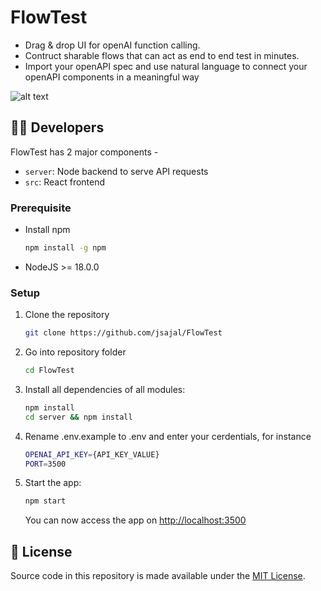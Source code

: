 # FlowTest

- Drag & drop UI for openAI function calling.
- Contruct sharable flows that can act as end to end test in minutes.
- Import your openAPI spec and use natural language to connect your openAPI components in a meaningful way

![alt text](public/flowtest.gif)

## 👨‍💻 Developers
FlowTest has 2 major components -
-   `server`: Node backend to serve API requests
-   `src`: React frontend

### Prerequisite
-   Install npm
    ```bash
    npm install -g npm
    ```
-   NodeJS >= 18.0.0

### Setup
1. Clone the repository
    ```bash
    git clone https://github.com/jsajal/FlowTest
    ```
2. Go into repository folder
    ```bash
    cd FlowTest
    ```
3. Install all dependencies of all modules:
    ```bash
    npm install
    cd server && npm install
    ```
4. Rename .env.example to .env and enter your cerdentials, for instance
    ```bash
    OPENAI_API_KEY={API_KEY_VALUE}
    PORT=3500
    ```
5. Start the app:
    ```bash
    npm start
    ```
    You can now access the app on [http://localhost:3500](http://localhost:3500)

## 📄 License
Source code in this repository is made available under the [MIT License](LICENSE.md).